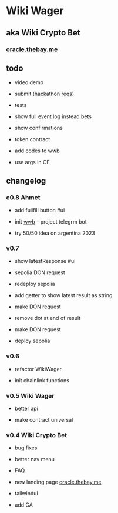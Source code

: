 # Wiki Wager

## aka Wiki Crypto Bet

### [oracle.thebay.me](https://oracle.thebay.me)

## todo

- video demo

- submit (hackathon [reqs](https://github.com/SxT-Community/chainlink-hackathon))

- tests

- show full event log instead bets

- show confirmations

- token contract

- add codes to wwb

- use args in CF

## changelog

### c0.8 Ahmet

- add fullfill button #ui

- init [wwb](https://t.me/wikiwagerbot) - project telegrm bot

- try 50/50 idea on argentina 2023

### v0.7

- show latestResponse #ui

- sepolia DON request

- redeploy sepolia

- add getter to show latest result as string

- make DON request

- remove dot at end of result

- make DON request

- deploy sepolia

### v0.6

- refactor WikiWager

- init chainlink functions

### v0.5 Wiki Wager

- better api

- make contract universal

### v0.4 Wiki Crypto Bet

- bug fixes

- better nav menu

- FAQ

- new landing page [oracle.thebay.me](https://oracle.thebay.me)

- tailwindui

- add GA
